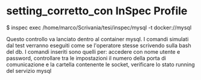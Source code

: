 # setting_corretto_con InSpec Profile

$ inspec exec /home/marco/Scrivania/tesi/inspec/mysql -t docker://mysql

Questo controllo va lanciato dentro al container mysql. I comandi simulati dal test verranno eseguiti come se l'operatore stesse scrivendo sulla bash del db. I comandi inseriti sono quelli per: accedere con nome utente e password, controllare tra le impostazioni il numero della porta di comunicazione e la cartella contenente le socket, verificare lo stato running del servizio mysql 
